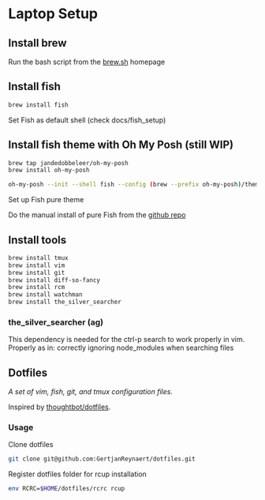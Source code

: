 # Laptop Setup

## Install brew

Run the bash script from the [brew.sh](https://brew.sh/) homepage

## Install fish

```sh
brew install fish
```

Set Fish as default shell (check docs/fish_setup)

## Install fish theme with Oh My Posh (still WIP)

```sh
brew tap jandedobbeleer/oh-my-posh
brew install oh-my-posh

oh-my-posh --init --shell fish --config (brew --prefix oh-my-posh)/themes/pure.omp.json | source
```

Set up Fish pure theme

Do the manual install of pure Fish from the [github repo](https://github.com/pure-fish/pure#manually)

## Install tools

```sh
brew install tmux
brew install vim
brew install git
brew install diff-so-fancy
brew install rcm
brew install watchman
brew install the_silver_searcher
```

### the_silver_searcher (ag)

This dependency is needed for the ctrl-p search to work properly in vim.
Properly as in: correctly ignoring node_modules when searching files

## Dotfiles

_A set of vim, fish, git, and tmux configuration files._

Inspired by [thoughtbot/dotfiles](https://github.com/thoughtbot/dotfiles).

### Usage

Clone dotfiles

```sh
git clone git@github.com:GertjanReynaert/dotfiles.git
```

Register dotfiles folder for rcup installation

```sh
env RCRC=$HOME/dotfiles/rcrc rcup
```
